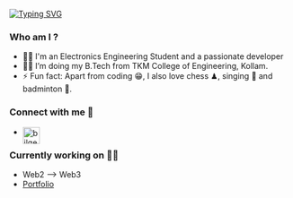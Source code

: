 [![Typing SVG](https://readme-typing-svg.herokuapp.com/?lines=Hey%20There!;I'm%20Vinay)](https://git.io/typing-svg)

### Who am I ?
- 👨‍💻 I'm an Electronics Engineering Student and a passionate developer 
- 👨‍🎓 I’m doing my B.Tech from TKM College of Engineering, Kollam.
- ⚡ Fun fact: Apart from coding 😁, I also love chess ♟, singing 🎤 and badminton 🏸.

### Connect with me 📝

- [<img align="left" alt="bilgehangecici | LinkedIn" height="30px" src="https://cdn-icons-png.flaticon.com/512/174/174857.png"/>][linkedin]

### Currently working on 👨‍🏭

- Web2 --> Web3
- [Portfolio][Portfolio]

[instagram]: https://www.instagram.com/___v_a_k___/
[linkedin]: https://www.linkedin.com/in/vinayarunkumar-kp-517a12205
[Spotify]: https://open.spotify.com/track/2dqqDKp2LRm1MsyqxWeRIO?si=754036734852420e
[Portfolio]: https://vinay-portfolio-one.vercel.app/
  
